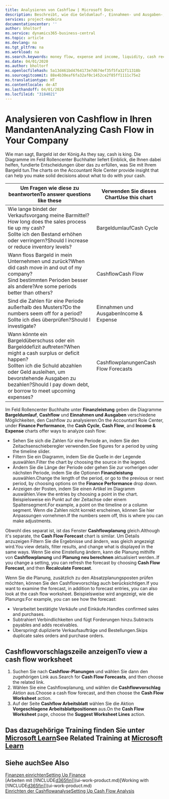 ```yaml
---
title: Analysieren von Cashflow | Microsoft Docs
description: Beschreibt, wie die Geldumlauf-, Einnahmen- und Ausgaben-, Cash Flow- und Cashflow-Prognosediagramme verwendet werden, um vergangene und künftige Bargeldbewegungen im Unternehmen zu analysieren.
services: project-madeira
documentationcenter: ''
author: bholtorf
ms.service: dynamics365-business-central
ms.topic: article
ms.devlang: na
ms.tgt_pltfrm: na
ms.workload: na
ms.search.keywords: money flow, expense and income, liquidity, cash receipts minus cash payments, Cartera
ms.date: 04/01/2020
ms.author: bholtorf
ms.openlocfilehash: 5a13d461bd4764173e7d674ef35f5fa32f11318b
ms.sourcegitcommit: 88e4b30eaf6fa32af0c1452ce2f85ff1111c75e2
ms.translationtype: HT
ms.contentlocale: de-AT
ms.lasthandoff: 04/01/2020
ms.locfileid: "3184021"
---
```

# <a name="analyzing-cash-flow-in-your-company"></a><span data-ttu-id="a074a-103">Analysieren von Cashflow in Ihren Mandanten</span><span class="sxs-lookup"><span data-stu-id="a074a-103">Analyzing Cash Flow in Your Company</span></span>
<span data-ttu-id="a074a-104">Wie man sagt, Bargeld ist der König.</span><span class="sxs-lookup"><span data-stu-id="a074a-104">As they say, cash is king.</span></span> <span data-ttu-id="a074a-105">Die Diagramme im Feld Rollencenter Buchhalter liefert Einblick, die Ihnen dabei helfen, fundierte Entscheidungen über das zu erfüllen, was Sie mit Ihrem Bargeld tun.</span><span class="sxs-lookup"><span data-stu-id="a074a-105">The charts on the Accountant Role Center provide insight that can help you make solid decisions about what to do with your cash.</span></span>  

| <span data-ttu-id="a074a-106">Um Fragen wie diese zu beantworten</span><span class="sxs-lookup"><span data-stu-id="a074a-106">To answer questions like these</span></span> | <span data-ttu-id="a074a-107">Verwenden Sie dieses Chart</span><span class="sxs-lookup"><span data-stu-id="a074a-107">Use this chart</span></span> |
| --- | --- |
| <span data-ttu-id="a074a-108">Wie lange bindet der Verkaufsvorgang meine Barmittel?</span><span class="sxs-lookup"><span data-stu-id="a074a-108">How long does the sales process tie up my cash?</span></span></br> <span data-ttu-id="a074a-109">Sollte ich den Bestand erhöhen oder verringern?</span><span class="sxs-lookup"><span data-stu-id="a074a-109">Should I increase or reduce inventory levels?</span></span> |<span data-ttu-id="a074a-110">Bargeldumlauf</span><span class="sxs-lookup"><span data-stu-id="a074a-110">Cash Cycle</span></span> |
| <span data-ttu-id="a074a-111">Wann floss Bargeld in mein Unternehmen und zurück?</span><span class="sxs-lookup"><span data-stu-id="a074a-111">When did cash move in and out of my company?</span></span></br> <span data-ttu-id="a074a-112">Sind bestimmten Perioden besser als andere?</span><span class="sxs-lookup"><span data-stu-id="a074a-112">Are some periods better than others?</span></span> |<span data-ttu-id="a074a-113">Cashflow</span><span class="sxs-lookup"><span data-stu-id="a074a-113">Cash Flow</span></span> |
| <span data-ttu-id="a074a-114">Sind die Zahlen für eine Periode außerhalb des Musters?</span><span class="sxs-lookup"><span data-stu-id="a074a-114">Do the numbers seem off for a period?</span></span></br> <span data-ttu-id="a074a-115">Sollte ich dies überprüfen?</span><span class="sxs-lookup"><span data-stu-id="a074a-115">Should I investigate?</span></span> |<span data-ttu-id="a074a-116">Einnahmen und Ausgaben</span><span class="sxs-lookup"><span data-stu-id="a074a-116">Income & Expense</span></span> |
| <span data-ttu-id="a074a-117">Wann könnte ein Bargeldüberschuss oder ein Bargelddefizit auftreten?</span><span class="sxs-lookup"><span data-stu-id="a074a-117">When might a cash surplus or deficit happen?</span></span></br> <span data-ttu-id="a074a-118">Sollten ich die Schuld abzahlen oder Geld ausleihen, um bevorstehende Ausgaben zu bezahlen?</span><span class="sxs-lookup"><span data-stu-id="a074a-118">Should I pay down debt, or borrow to meet upcoming expenses?</span></span> |<span data-ttu-id="a074a-119">Cashflowplanungen</span><span class="sxs-lookup"><span data-stu-id="a074a-119">Cash Flow Forecasts</span></span> |

<span data-ttu-id="a074a-120">Im Feld Rollencenter Buchhalte unter **Finanzleistung** geben die Diagramme **Bargeldumlauf**, **Cashflow** und **Einnahmen und Ausgaben** verschiedene Möglichkeiten, den Cashflow zu analysieren:</span><span class="sxs-lookup"><span data-stu-id="a074a-120">On the Accountant Role Center, under **Finance Performance**, the **Cash Cycle**, **Cash Flow**, and **Income & Expense** charts offer ways to analyze cash flow:</span></span>  

* <span data-ttu-id="a074a-121">Sehen Sie sich die Zahlen für eine Periode an, indem Sie den Zeitachsenschieberegler verwenden.</span><span class="sxs-lookup"><span data-stu-id="a074a-121">See figures for a period by using the timeline slider.</span></span>  
* <span data-ttu-id="a074a-122">Filtern Sie ein Diagramm, indem Sie die Quelle in der Legende auswählen.</span><span class="sxs-lookup"><span data-stu-id="a074a-122">Filter the chart by choosing the source in the legend.</span></span>  
* <span data-ttu-id="a074a-123">Ändern Sie die Länge der Periode oder gehen Sie zur vorherigen oder nächsten Periode, indem Sie die Optionen  **Finanzleistung** auswählen.</span><span class="sxs-lookup"><span data-stu-id="a074a-123">Change the length of the period, or go to the previous or next period, by choosing options on the **Finance Performance** drop down.</span></span>  
* <span data-ttu-id="a074a-124">Anzeigen der Posten, indem Sie einen Artikel im Diagramm auswählen.</span><span class="sxs-lookup"><span data-stu-id="a074a-124">View the entries by choosing a point in the chart.</span></span> <span data-ttu-id="a074a-125">Beispielsweise ein Punkt auf der Zeitachse oder einem Spaltensegment.</span><span class="sxs-lookup"><span data-stu-id="a074a-125">For example, a point on the timeline or a column segment.</span></span> <span data-ttu-id="a074a-126">Wenn die Zahlen nicht korrekt erscheinen, können Sie hier Anpassungen vornehmen.</span><span class="sxs-lookup"><span data-stu-id="a074a-126">If the numbers seem off, this is where you can make adjustments.</span></span>  

<span data-ttu-id="a074a-127">Obwohl dies separat ist, ist das Fenster **Cashflowplanung** gleich.</span><span class="sxs-lookup"><span data-stu-id="a074a-127">Although it's separate, the **Cash Flow Forecast** chart is similar.</span></span> <span data-ttu-id="a074a-128">Um Details anzuzeigen Filtern Sie die Ergebnisse und ändern, was gleich angezeigt wird.</span><span class="sxs-lookup"><span data-stu-id="a074a-128">You view details, filter results, and change what is displayed in the same ways.</span></span> <span data-ttu-id="a074a-129">Wenn Sie eine Einstellung ändern, kann die Planung mithilfe von **Cashflowplanung** und **Planung neu berechnen** aktualisiert werden..</span><span class="sxs-lookup"><span data-stu-id="a074a-129">If you change a setting, you can refresh the forecast by choosing **Cash Flow Forecast**, and then **Recalculate Forecast**.</span></span>

<span data-ttu-id="a074a-130">Wenn Sie die Planung, zusätzlich zu den Absatzplanungsposten prüfen möchten, können Sie den Cashflowvorschlag auch berücksichtigen.</span><span class="sxs-lookup"><span data-stu-id="a074a-130">If you want to examine the forecast, in addition to forecast entries, you can also look at the cash flow worksheet.</span></span> <span data-ttu-id="a074a-131">Beispielsweise wird angezeigt, wie die Planungs:</span><span class="sxs-lookup"><span data-stu-id="a074a-131">For example, you can see how the forecast:</span></span>

* <span data-ttu-id="a074a-132">Verarbeitet bestätigte Verkäufe und Einkäufe.</span><span class="sxs-lookup"><span data-stu-id="a074a-132">Handles confirmed sales and purchases.</span></span>  
* <span data-ttu-id="a074a-133">Subtrahiert Verbindlichkeiten und fügt Forderungen hinzu.</span><span class="sxs-lookup"><span data-stu-id="a074a-133">Subtracts payables and adds receivables.</span></span>  
* <span data-ttu-id="a074a-134">Überspringt duplizierte Verkaufsaufträge und Bestellungen.</span><span class="sxs-lookup"><span data-stu-id="a074a-134">Skips duplicate sales orders and purchase orders.</span></span>  

## <a name="to-view-a-cash-flow-worksheet"></a><span data-ttu-id="a074a-135">Cashflowvorschlagszeile anzeigen</span><span class="sxs-lookup"><span data-stu-id="a074a-135">To view a cash flow worksheet</span></span>
1. <span data-ttu-id="a074a-136">Suchen Sie nach **Cashflow-Planungen** und wählen Sie dann den zugehörigen Link aus.</span><span class="sxs-lookup"><span data-stu-id="a074a-136">Search for **Cash Flow Forecasts**, and then choose the related link.</span></span>  
2. <span data-ttu-id="a074a-137">Wählen Sie eine Cashflowplanung, und wählen die **Cashflowvorschlag** Aktion aus.</span><span class="sxs-lookup"><span data-stu-id="a074a-137">Choose a cash flow forecast, and then choose the **Cash Flow Worksheet** action.</span></span>  
3. <span data-ttu-id="a074a-138">Auf der Seite **Cashflow Arbeitsblatt** wählen Sie die Aktion **Vorgeschlagene Arbeitsblattpositionen** aus.</span><span class="sxs-lookup"><span data-stu-id="a074a-138">On the **Cash Flow Worksheet** page, choose the **Suggest Worksheet Lines** action.</span></span>  

## <a name="see-related-training-at-microsoft-learn"></a><span data-ttu-id="a074a-139">Das dazugehörige Training finden Sie unter [Microsoft Learn](/learn/modules/forecast-cash-flow-dynamics-365-business-central/index)</span><span class="sxs-lookup"><span data-stu-id="a074a-139">See Related Training at [Microsoft Learn](/learn/modules/forecast-cash-flow-dynamics-365-business-central/index)</span></span>

## <a name="see-also"></a><span data-ttu-id="a074a-140">Siehe auch</span><span class="sxs-lookup"><span data-stu-id="a074a-140">See Also</span></span>
[<span data-ttu-id="a074a-141">Finanzen einrichten</span><span class="sxs-lookup"><span data-stu-id="a074a-141">Setting Up Finance</span></span>](finance-setup-finance.md)  
<span data-ttu-id="a074a-142">[Arbeiten mit [!INCLUDE[d365fin](includes/d365fin_md.md)]](ui-work-product.md)</span><span class="sxs-lookup"><span data-stu-id="a074a-142">[Working with [!INCLUDE[d365fin](includes/d365fin_md.md)]](ui-work-product.md)</span></span>  
[<span data-ttu-id="a074a-143">Einrichten der Cashflowanalyse</span><span class="sxs-lookup"><span data-stu-id="a074a-143">Setting Up Cash Flow Analysis</span></span>](finance-setup-cash-flow-analyses.md)  
